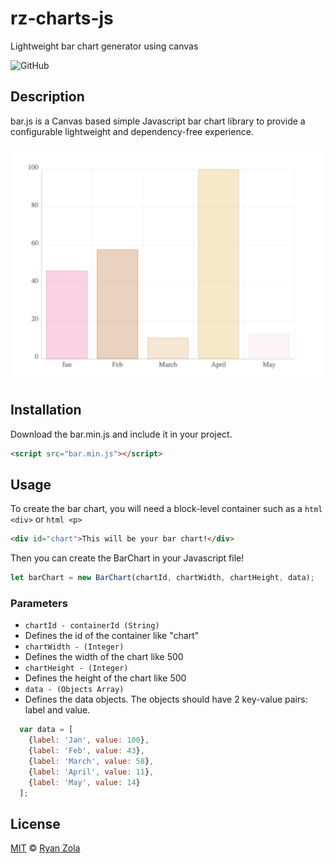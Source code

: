 # rz-charts-js
Lightweight bar chart generator using canvas

![GitHub](https://img.shields.io/github/license/ryanzola/rz-charts-js.svg)

## Description
bar.js is a Canvas based simple Javascript bar chart library to provide a configurable lightweight and dependency-free experience.

![](https://github.com/ryanzola/rz-charts-js/blob/master/bar.png)

## Installation
Download the bar.min.js and include it in your project.
```html
<script src="bar.min.js"></script>
```

## Usage
To create the bar chart, you will need a block-level container such as a ```html <div>``` or ```html <p>```
```html
<div id="chart">This will be your bar chart!</div>
```
Then you can create the BarChart in your Javascript file!
```js
let barChart = new BarChart(chartId, chartWidth, chartHeight, data);
```

### Parameters
*  `chartId - containerId (String)`
  *  Defines the id of the container like "chart"
*  `chartWidth - (Integer)`
  *  Defines the width of the chart like 500
*  `chartHeight - (Integer)`
  *  Defines the height of the chart like 500
*  `data - (Objects Array)`
  *  Defines the data objects. The objects should have 2 key-value pairs: label and value.

```js
  var data = [
    {label: 'Jan', value: 100},
    {label: 'Feb', value: 43},
    {label: 'March', value: 58},
    {label: 'April', value: 11},
    {label: 'May', value: 14}
  ];
```

## License
[MIT](LICENSE.md) © [Ryan Zola](https://github.com/ryanzola)
